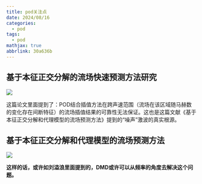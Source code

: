 ```yaml
---
title: pod关注点
date: 2024/08/16
categories:
  - pod
tags:
  - pod
mathjax: true
abbrlink: 30a636b
---
```


## 基于本征正交分解的流场快速预测方法研究

![](https://cdn.jsdelivr.net/gh/gaofeng-lin/picture_bed/img1/Snipaste_2024-08-16_10-11-23.png)

这篇论文里面提到了：POD结合插值方法在跨声速范围（流场在该区域随马赫数的变化存在间断特征）的流场插值结果的可靠性无法保证。这也是这篇文献《基于本征正交分解和代理模型的流场预测方法》提到的“噪声”激波的真实根源。

## 基于本征正交分解和代理模型的流场预测方法

![](https://cdn.jsdelivr.net/gh/gaofeng-lin/picture_bed/img1/Snipaste_2024-08-16_11-36-53.png)

**这样的话，或许如刘溢浪里面提到的，DMD或许可以从频率的角度去解决这个问题。**
